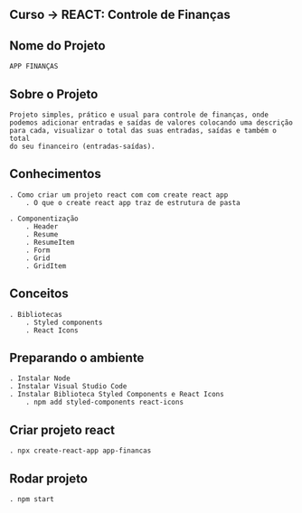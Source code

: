 ## Curso -> REACT: Controle de Finanças

## Nome do Projeto
    APP FINANÇAS

## Sobre o Projeto
    Projeto simples, prático e usual para controle de finanças, onde
    podemos adicionar entradas e saídas de valores colocando uma descrição
    para cada, visualizar o total das suas entradas, saídas e também o total
    do seu financeiro (entradas-saídas).

## Conhecimentos
    . Como criar um projeto react com com create react app
        . O que o create react app traz de estrutura de pasta
    
    . Componentização
        . Header
        . Resume
        . ResumeItem
        . Form
        . Grid
        . GridItem

## Conceitos
    . Bibliotecas
        . Styled components
        . React Icons

## Preparando o ambiente
    . Instalar Node
    . Instalar Visual Studio Code
    . Instalar Biblioteca Styled Components e React Icons
        . npm add styled-components react-icons

## Criar projeto react
    . npx create-react-app app-financas

## Rodar projeto
    . npm start
